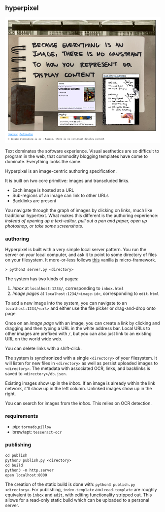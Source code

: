 ## hyperpixel

![Preview of system](static/preview.png?raw=true "Title")

Text dominates the software experience. Visual aesthetics are so difficult to
program in the web, that commodity blogging templates have come to dominate.
Everything looks the same.

Hyperpixel is an image-centric authoring specification.

It is built on two core primitive: images and transcluded links.
- Each image is hosted at a URL
- Sub-regions of an image can link to other URLs
- Backlinks are present

You navigate through the graph of images by clicking on links, much like
traditional hypertext. What makes this different is the authoring experience:
*instead of opening up a text-editor, pull out a pen and paper, open up
photoshop, or take some screenshots.*

### authoring

Hyperpixel is built with a very simple local server pattern. You run the server
on your local computer, and ask it to point to some directory of files on your
filesystem. It more-or-less follows
[this](https://gist.github.com/tobyshooters/5aa0b729e961661156f903817e56226b)
vanilla js micro-framework.

```
> python3 server.py <directory>
```

The system has two kinds of pages:
1. *Inbox* at `localhost:1234/`, corresponding to `inbox.html`
2. *Image pages* at `localhost:1234/<image-id>`, corresponding to `edit.html`

To add a new image into the system, you can navigate to an
`localhost:1234/<url>` and either use the file picker or drag-and-drop onto
page.

Once on an *image page* with an image, you can create a link by clicking and
dragging and then typing a URL in the white address bar. Local URLs to other
images are prefixed with `/`, but you can also just link to an existing URL on
the world wide web.

You can delete links with a shift-click.

The system is synchronized with a single `<directory>` of your filesystem. It
will listen for new files in `<directory>` as well as persist uploaded images
to `<directory>`. The metadata with associated OCR, links, and backlinks is
saved to `<directory>/db.json`.

Existing images show up in the *inbox*. If an image is already within the link
network, it'll show up in the left column. Unlinked images show up in the
right.

You can search for images from the *inbox*. This relies on OCR detection.


### requirements

- pip: `tornado`,`pillow`
- brew/apt: `tesseract-ocr`


### publishing

```
cd publish
python3 publish.py <directory>
cd build
python3 -m http.server
open localhost:8000
```

The creation of the static build is done with: `python3 publish.py
<directory>`. For publishing, `index.template` and `read.template` are roughly
equivalent to `inbox` and `edit`, with editing functionality stripped out. This
allows for a read-only static build which can be uploaded to a personal server.
